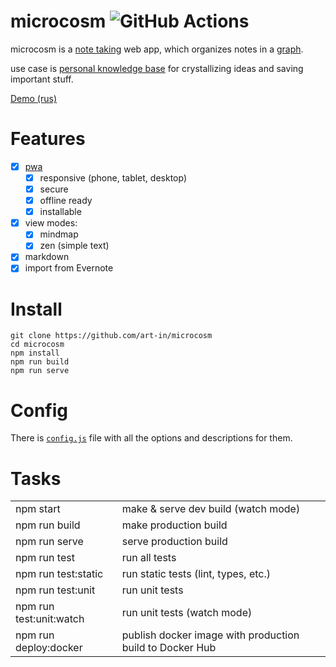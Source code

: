 # microcosm ![GitHub Actions](https://github.com/art-in/microcosm/actions/workflows/test.yml/badge.svg)

microcosm is a [note taking](https://en.wikipedia.org/wiki/Note-taking) web app, which organizes notes in a [graph](https://en.wikipedia.org/wiki/Graph_(discrete_mathematics)).

use case is [personal knowledge base](https://en.wikipedia.org/wiki/Personal_knowledge_base) for crystallizing ideas and saving important stuff.

[Demo (rus)](https://artin.space/microcosm/?user=demo&pass=demo)

# Features

- [x] [pwa](https://en.wikipedia.org/wiki/Progressive_web_app)
  - [x] responsive (phone, tablet, desktop)
  - [x] secure
  - [x] offline ready
  - [x] installable
- [x] view modes:
  - [x] mindmap
  - [x] zen (simple text)
- [x] markdown
- [x] import from Evernote
 
# Install

```
git clone https://github.com/art-in/microcosm
cd microcosm
npm install
npm run build
npm run serve
```
 
# Config

There is [`config.js`](https://github.com/art-in/microcosm/blob/master/config.js) file with all the options and descriptions for them.
 
# Tasks

<!-- use raw html as github flavored markdown does not support header-less tables -->
<table>
  <tr><td>npm start</td>  <td>make & serve dev build (watch mode)</td></tr>
  <tr><td>npm run build</td>  <td>make production build  </td></tr>
  <tr><td>npm run serve</td>  <td>serve production build</td></tr>
  <tr><td>npm run test</td>  <td>run all tests  </td></tr>
  <tr><td>npm run test:static</td>  <td>run static tests (lint, types, etc.)  </td></tr>
  <tr><td>npm run test:unit</td>  <td>run unit tests  </td></tr>
  <tr><td>npm run test:unit:watch</td>  <td>run unit tests (watch mode)</td></tr>
  <tr><td>npm run deploy:docker</td>  <td>publish docker image with production build to Docker Hub</td></tr>
</table>

